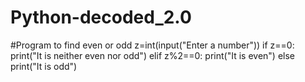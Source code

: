 # Python-decoded_2.0
#Program to find even or odd
z=int(input("Enter a number"))
if z==0:
   print("It is neither even nor odd")
elif z%2==0:
   print("It is even")
else
   print("It is odd")
